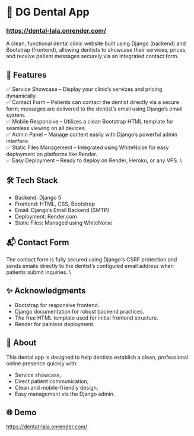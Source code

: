 # 🦷 DG Dental App
### https://dental-lala.onrender.com/
A clean, functional dental clinic website built using Django (backend) and Bootstrap (frontend), allowing dentists to showcase their services, prices, and receive patient messages securely via an integrated contact form.

## 🚀 Features
✅ Service Showcase – Display your clinic’s services and pricing dynamically. \
✅ Contact Form – Patients can contact the dentist directly via a secure form; messages are delivered to the dentist’s email using Django’s email system. \
✅ Mobile Responsive – Utilizes a clean Bootstrap HTML template for seamless viewing on all devices. \
✅ Admin Panel – Manage content easily with Django’s powerful admin interface. \
✅ Static Files Management – Integrated using WhiteNoise for easy deployment on platforms like Render. \
✅ Easy Deployment – Ready to deploy on Render, Heroku, or any VPS. \

## 🛠️ Tech Stack
- Backend: Django 5
- Frontend: HTML, CSS, Bootstrap
- Email: Django’s Email Backend (SMTP)
- Deployment: Render.com
- Static Files: Managed using WhiteNoise

## 📬 Contact Form
The contact form is fully secured using Django's CSRF protection and sends emails directly to the dentist’s configured email address when patients submit inquiries. \

## ✨ Acknowledgments
- Bootstrap for responsive frontend.
- Django documentation for robust backend practices.
- The free HTML template used for initial frontend structure.
- Render for painless deployment.

## 🦷 About
This dental app is designed to help dentists establish a clean, professional online presence quickly with:
- Service showcase,
- Direct patient communication,
- Clean and mobile-friendly design,
- Easy management via the Django admin.

## 🌐 Demo
https://dental-lala.onrender.com/
